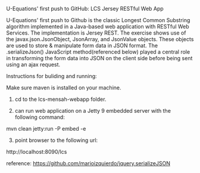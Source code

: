 U-Equations' first push to GitHub: LCS Jersey RESTful Web App

U-Equations' first push to Github is the classic Longest Common Substring algorithm implemented in a Java-based web application with RESTful Web Services. The implementation is Jersey REST.  The exercise shows use of the javax.json.JsonObject, JsonArray, and JsonValue objects.  These objects are used to store & manipulate form data in JSON format.  The .serializeJson() JavaScript method(referenced below) played a central role in transforming the form data into JSON on the client side before being sent using an ajax request.

Instructions for buliding and running:

Make sure maven is installed on your machine.

1.  cd to the lcs-mensah-webapp folder.

2.  can run web application on a Jetty 9 embedded server with the following command:

mvn clean jetty:run -P embed -e

3.  point browser to the following url:

http://localhost:8090/lcs

reference: https://github.com/marioizquierdo/jquery.serializeJSON
